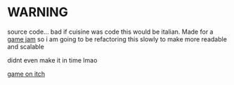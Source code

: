 # WARNING
source code... bad
if cuisine was code this would be italian.
Made for a [game jam](https://itch.io/jam/nukeaduck-gamejam) so i am going to be refactoring this slowly to make more readable and scalable

didnt even make it in time lmao

[game on itch](https://uncertawn.itch.io/duck-235)
